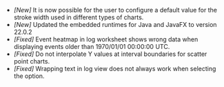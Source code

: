 * _[New]_ It is now possible for the user to configure a default value for the stroke width used in different types of charts.  
* _[New]_ Updated the embedded runtimes for Java and JavaFX to version 22.0.2  
* _[Fixed]_  Event heatmap in log worksheet shows wrong data when displaying events older than 1970/01/01 00:00:00 UTC.  
* _[Fixed]_ Do not interpolate Y values at interval boundaries for scatter point charts.  
* _[Fixed]_ Wrapping text in log view does not always work when selecting the option.  